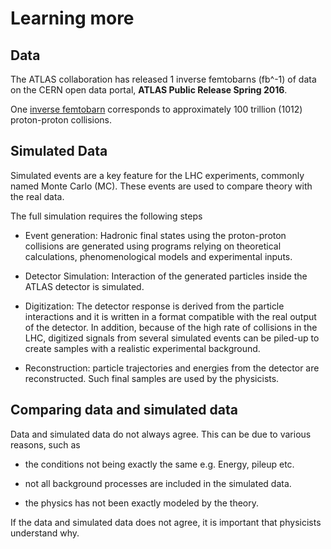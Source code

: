 # Learning more

## Data 
The ATLAS collaboration has released 1 inverse femtobarns (fb^-1) of data on the CERN open data portal, **ATLAS Public Release Spring 2016**.

One [inverse femtobarn](http://writing-guidelines.web.cern.ch/entries/inverse-femtobarn) corresponds to approximately 100 trillion (1012) proton-proton collisions.

## Simulated Data
Simulated events are a key feature for the LHC
experiments, commonly named Monte Carlo (MC). These events are used to compare theory with the real
data.

The full simulation requires the following steps
* Event generation: Hadronic final states using the
proton-proton collisions are generated using programs relying  on  theoretical  calculations,  phenomenological
models and experimental inputs.

* Detector Simulation: Interaction of the generated
particles inside the ATLAS detector is simulated.

* Digitization: The detector response is derived from
the particle interactions and it is written in a format
compatible with the real output of the detector. In addition,
because of the high rate of collisions in the LHC, digitized
signals from several simulated events can be piled-up to
create samples with a realistic experimental background.

* Reconstruction:  particle trajectories and energies
from the detector are reconstructed. Such final samples
are used by the physicists.

## Comparing data and simulated data

Data and simulated data do not always agree.  This can be due to various reasons, such as

* the conditions not being exactly the same e.g. Energy, pileup etc.

* not all background processes are included in the simulated data. 

* the physics has not been exactly modeled by the theory.

If the data and simulated data does not agree, it is important that physicists understand why.